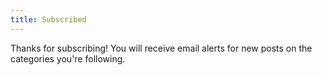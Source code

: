 ```yaml
---
title: Subscribed
---
```


Thanks for subscribing! You will receive email alerts for new posts on the categories you're following.
